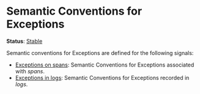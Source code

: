 <!--- Hugo front matter used to generate the website version of this page:
linkTitle: Exceptions
path_base_for_github_subdir:
  from: tmp/semconv/docs/exceptions/_index.md
  to: exceptions/README.md
--->

# Semantic Conventions for Exceptions

**Status**: [Stable][DocumentStatus]

Semantic conventions for Exceptions are defined for the following signals:

* [Exceptions on spans](exceptions-spans.md): Semantic Conventions for Exceptions associated with *spans*.
* [Exceptions in logs](exceptions-logs.md): Semantic Conventions for Exceptions recorded in *logs*.

[DocumentStatus]: https://opentelemetry.io/docs/specs/otel/document-status
